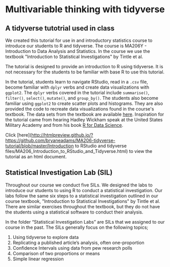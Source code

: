 # Multivariable thinking with tidyverse

## A tidyverse tutotrial used in class

We created this tutorial for use in and introductory statistics course to introduce our students to R and tidyverse.  The course is MA206Y - Introduction to Data Analysis and Statistics.  In the course we use the textbook "Introduction to Statistical Investigations" by Tintle et al.

The tutorial is designed to provide an introduction to R using tidyverse.  It is not necessary for the students to be familiar with base R to use this tutorial.

In the tutorial, students learn to navigate RStudio, read in a `.csv` file, become familiar with `dplyr` verbs and create data visualizations with `ggplot2`.  The `dplyr` verbs covered in the tutorial include `summarise()`, `filter()`, `select()`, `mutate()`, and `group_by()`.  The students also become familiar using `ggplot2` to create scatter plots and histograms.  They are also provided the code to recreate data visualizations found in the course's textbook.  The data sets from the textbook are available [here](http://www.isi-stats.com/isi/data.html).  Inspiration for the tutorial came from hearing Hadley Wickham speak at the United States Military Academy and from his book [R for Data Science](https://r4ds.had.co.nz/index.html).

Click [here](http://htmlpreview.github.io/?https://github.com/bryaneadams/MA206-tidyverse-tutorial/blob/master/Introduction to RStudio and tidyverse files/MA206_Introduction_to_RStudio_and_Tidyverse.html) to view the tutorial as an html document.



## Statistical Investigation Lab (SIL)

Throughout our course we conduct five SILs. We designed the labs to introduce  our students to using R to conduct a statistical investigation.  Our labs follow the same six steps to a statistical investigation outlined in our course textbook, "Introduction to Statistical Investigations" by Tintle et al.  There are similar exercises throughout the textbook, but they do not have the students using a statistical software to conduct their analysis.

In the folder “Statistical Investigation Labs” are SILs that we assigned to our course in the past.  The SILs generally focus on the following topics;
1.	Using tidyverse to explore data
2.	Replicating a published article’s analysis, often one-proportion
3.	Confidence Intervals using data from pew research polls
4.	Comparison of two proportions or means 
5.	Simple linear regression
